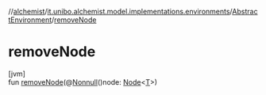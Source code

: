//[alchemist](../../../index.md)/[it.unibo.alchemist.model.implementations.environments](../index.md)/[AbstractEnvironment](index.md)/[removeNode](remove-node.md)

# removeNode

[jvm]\
fun [removeNode](remove-node.md)(@[Nonnull](https://docs.oracle.com/javase/8/docs/api/javax/annotation/Nonnull.html)()node: [Node](../../it.unibo.alchemist.model.interfaces/-node/index.md)<[T](../../it.unibo.alchemist.model.implementations.movestrategies.speed/-interact-with-others/index.md)>)
